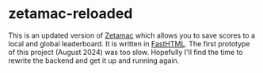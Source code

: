 # zetamac-reloaded

This is an updated version of [Zetamac](https://arithmetic.zetamac.com/) which allows you to save scores to a local and global leaderboard. It is written in [FastHTML](https://fastht.ml/). The first prototype of this project (August 2024) was too slow. Hopefully I'll find the time to rewrite the backend and get it up and running again.
